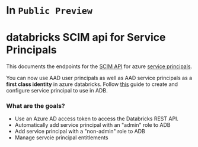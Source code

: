 # In `Public Preview`

# databricks SCIM api for Service Principals

This documents the endpoints for the [SCIM API](https://docs.microsoft.com/en-us/azure/databricks/dev-tools/api/latest/scim/scim-sp) for azure [service principals](https://docs.microsoft.com/azure/active-directory/develop/app-objects-and-service-principals).

You can now use AAD user principals as well as AAD service principals as a **first class identity** in azure databricks.
Follow [this](https://docs.microsoft.com/en-us/azure/databricks/dev-tools/api/latest/aad/service-prin-aad-token) guide to create and configure service principal to use in ADB.

### What are the goals?

- Use an Azure AD access token to access the Databricks REST API.
- Automatically add service principal with an "admin" role to ADB
- Add service principal with a "non-admin" role to ADB
- Manage servcie principal entitlements
